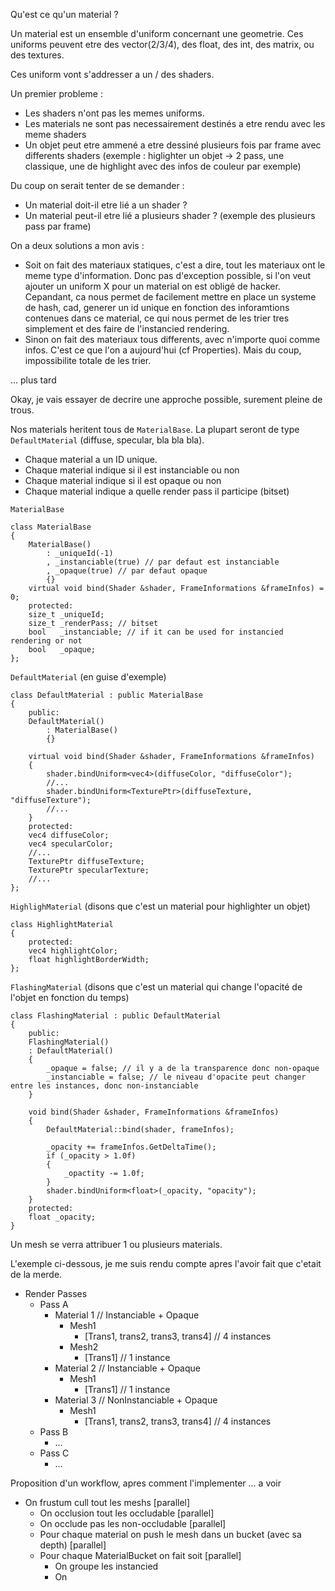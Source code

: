 Qu'est ce qu'un material ?

Un material est un ensemble d'uniform concernant une geometrie. Ces uniforms peuvent etre des vector(2/3/4), des float, des int, des matrix, ou des textures.

Ces uniform vont s'addresser a un / des shaders.

Un premier probleme :
 - Les shaders n'ont pas les memes uniforms.
 - Les materials ne sont pas necessairement destinés a etre rendu avec les meme shaders
 - Un objet peut etre ammené a etre dessiné plusieurs fois par frame avec differents shaders (exemple : higlighter un objet -> 2 pass, une classique, une de highlight avec des infos de couleur par exemple)

Du coup on serait tenter de se demander :
- Un material doit-il etre lié a un shader ?
- Un material peut-il etre lié a plusieurs shader ? (exemple des plusieurs pass par frame)

On a deux solutions a mon avis :
- Soit on fait des materiaux statiques, c'est a dire, tout les materiaux ont le meme type d'information. Donc pas d'exception possible, si l'on veut ajouter un uniform X pour un material on est obligé de hacker.
Cepandant, ca nous permet de facilement mettre en place un systeme de hash, cad, generer un id unique en fonction des inforamtions contenues dans ce material, ce qui nous permet de les trier tres simplement et des faire de l'instancied rendering.
- Sinon on fait des materiaux tous differents, avec n'importe quoi comme infos. C'est ce que l'on a aujourd'hui (cf Properties). Mais du coup, impossibilite totale de les trier.

... plus tard

Okay, je vais essayer de decrire une approche possible, surement pleine de trous.

Nos materials heritent tous de `MaterialBase`. La plupart seront de type `DefaultMaterial` (diffuse, specular, bla bla bla).

- Chaque material a un ID unique.
- Chaque material indique si il est instanciable ou non
- Chaque material indique si il est opaque ou non
- Chaque material indique a quelle render pass il participe (bitset)

`MaterialBase`

    class MaterialBase
    {
        MaterialBase()
            : _uniqueId(-1)
            , _instanciable(true) // par defaut est instanciable
            , _opaque(true) // par defaut opaque
            {}
        virtual void bind(Shader &shader, FrameInformations &frameInfos) = 0;
        protected:
        size_t _uniqueId;
        size_t _renderPass; // bitset
        bool   _instanciable; // if it can be used for instancied rendering or not
        bool   _opaque;
    };

`DefaultMaterial` (en guise d'exemple)

    class DefaultMaterial : public MaterialBase
    {
        public:
        DefaultMaterial()
            : MaterialBase()
            {}

        virtual void bind(Shader &shader, FrameInformations &frameInfos)
        {
            shader.bindUniform<vec4>(diffuseColor, "diffuseColor");
            //...
            shader.bindUniform<TexturePtr>(diffuseTexture, "diffuseTexture");
            //...
        }
        protected:
        vec4 diffuseColor;
        vec4 specularColor;
        //...
        TexturePtr diffuseTexture;
        TexturePtr specularTexture;
        //...
    };

`HighlighMaterial` (disons que c'est un material pour highlighter un objet)

    class HighlightMaterial
    {
        protected:
        vec4 highlightColor;
        float highlightBorderWidth;
    };

`FlashingMaterial` (disons que c'est un material qui change l'opacité de l'objet en fonction du temps)
    
    class FlashingMaterial : public DefaultMaterial
    {
        public:
        FlashingMaterial()
        : DefaultMaterial()
        {
            _opaque = false; // il y a de la transparence donc non-opaque
            _instanciable = false; // le niveau d'opacite peut changer entre les instances, donc non-instanciable
        }

        void bind(Shader &shader, FrameInformations &frameInfos)
        {
            DefaultMaterial::bind(shader, frameInfos);

            _opacity += frameInfos.GetDeltaTime();
            if (_opacity > 1.0f)
            {
                _opactity -= 1.0f;
            }
            shader.bindUniform<float>(_opacity, "opacity");
        }
        protected:
        float _opacity;
    }

Un mesh se verra attribuer 1 ou plusieurs materials.

L'exemple ci-dessous, je me suis rendu compte apres l'avoir fait que c'etait de la merde.

- Render Passes
    - Pass A
        - Material 1 // Instanciable + Opaque
            - Mesh1
                - [Trans1, trans2, trans3, trans4] // 4 instances
            - Mesh2
                - [Trans1] // 1 instance
        - Material 2 // Instanciable + Opaque
            - Mesh1
                - [Trans1] // 1 instance
        - Material 3 // NonInstanciable + Opaque
            - Mesh1
                - [Trans1, trans2, trans3, trans4] // 4 instances
    - Pass B
        - ...
    - Pass C
        - ...

Proposition d'un workflow, apres comment l'implementer ... a voir

- On frustum cull tout les meshs [parallel]
    - On occlusion tout les occludable [parallel]
    - On occlude pas les non-occludable [parallel]
    - Pour chaque material on push le mesh dans un bucket (avec sa depth) [parallel]
    - Pour chaque MaterialBucket on fait soit [parallel]
        + On groupe les instancied
        + On


